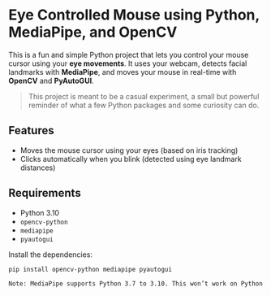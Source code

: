 # Eye Controlled Mouse using Python, MediaPipe, and OpenCV

This is a fun and simple Python project that lets you control your mouse cursor using your **eye movements**. It uses your webcam, detects facial landmarks with **MediaPipe**, and moves your mouse in real-time with **OpenCV** and **PyAutoGUI**.

> This project is meant to be a casual experiment, a small but powerful reminder of what a few Python packages and some curiosity can do.

## Features

- Moves the mouse cursor using your eyes (based on iris tracking)
- Clicks automatically when you blink (detected using eye landmark distances)

## Requirements

- Python 3.10
- `opencv-python`
- `mediapipe`
- `pyautogui`

Install the dependencies:

```bash
pip install opencv-python mediapipe pyautogui

Note: MediaPipe supports Python 3.7 to 3.10. This won’t work on Python 3.11+ or 3.13
